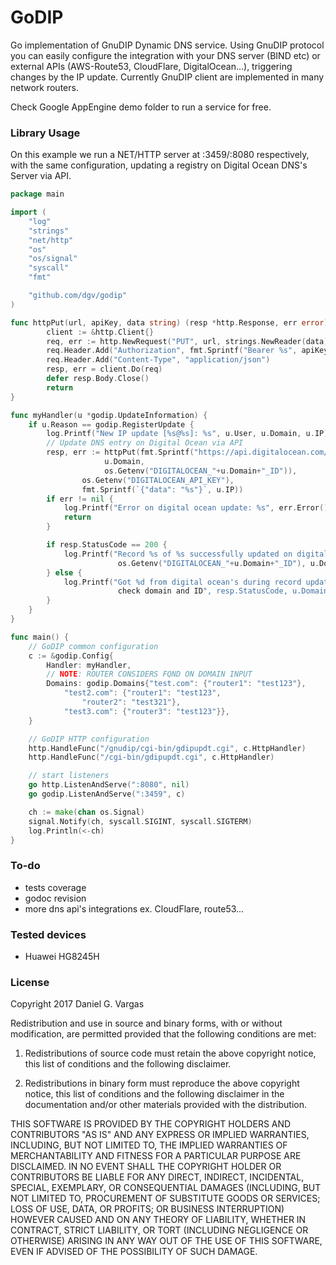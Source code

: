 GoDIP
=====

Go implementation of GnuDIP Dynamic DNS service. Using GnuDIP protocol you can easily configure the integration with your DNS server (BIND etc)
or external APIs (AWS-Route53, CloudFlare, DigitalOcean...), triggering changes by the IP update. Currently GnuDIP client are implemented in many network routers.

Check Google AppEngine demo folder to run a service for free.

### Library Usage 

On this example we run a NET/HTTP server at :3459/:8080 respectively, with the same configuration, updating a registry on Digital Ocean DNS's Server via API.

```go
package main

import (
	"log"
	"strings"
	"net/http"
	"os"
	"os/signal"
	"syscall"
	"fmt"

	"github.com/dgv/godip"
)

func httpPut(url, apiKey, data string) (resp *http.Response, err error) {
		client := &http.Client{}
		req, err := http.NewRequest("PUT", url, strings.NewReader(data))
		req.Header.Add("Authorization", fmt.Sprintf("Bearer %s", apiKey))
		req.Header.Add("Content-Type", "application/json")
		resp, err = client.Do(req)
		defer resp.Body.Close()
		return
}

func myHandler(u *godip.UpdateInformation) {
	if u.Reason == godip.RegisterUpdate {
		log.Printf("New IP update [%s@%s]: %s", u.User, u.Domain, u.IP)
		// Update DNS entry on Digital Ocean via API
		resp, err := httpPut(fmt.Sprintf("https://api.digitalocean.com/v2/domains/%s/records/%s", 
					 u.Domain, 
					 os.Getenv("DIGITALOCEAN_"+u.Domain+"_ID")),
				os.Getenv("DIGITALOCEAN_API_KEY"),
				fmt.Sprintf(`{"data": "%s"}`, u.IP))
		if err != nil {
			log.Printf("Error on digital ocean update: %s", err.Error())
			return
		}

		if resp.StatusCode == 200 {
			log.Printf("Record %s of %s successfully updated on digital ocean", 
						os.Getenv("DIGITALOCEAN_"+u.Domain+"_ID"), u.Domain)
		} else {
			log.Printf("Got %d from digital ocean's during record update of %s, 
						check domain and ID", resp.StatusCode, u.Domain)
		}
	}
}

func main() {
	// GoDIP common configuration
	c := &godip.Config{
		Handler: myHandler,
		// NOTE: ROUTER CONSIDERS FQND ON DOMAIN INPUT
		Domains: godip.Domains{"test.com": {"router1": "test123"},
			"test2.com": {"router1": "test123",
				"router2": "test321"},
			"test3.com": {"router3": "test123"}},
	}

	// GoDIP HTTP configuration
	http.HandleFunc("/gnudip/cgi-bin/gdipupdt.cgi", c.HttpHandler)
	http.HandleFunc("/cgi-bin/gdipupdt.cgi", c.HttpHandler)

	// start listeners
	go http.ListenAndServe(":8080", nil)
	go godip.ListenAndServe(":3459", c)

	ch := make(chan os.Signal)
	signal.Notify(ch, syscall.SIGINT, syscall.SIGTERM)
	log.Println(<-ch)
}

```
### To-do
- tests coverage
- godoc revision
- more dns api's integrations ex. CloudFlare, route53...

### Tested devices

- Huawei HG8245H

### License

Copyright 2017 Daniel G. Vargas

Redistribution and use in source and binary forms, with or without modification, are permitted provided that the following conditions are met:

1. Redistributions of source code must retain the above copyright notice, this list of conditions and the following disclaimer.

2. Redistributions in binary form must reproduce the above copyright notice, this list of conditions and the following disclaimer in the documentation and/or other materials provided with the distribution.

THIS SOFTWARE IS PROVIDED BY THE COPYRIGHT HOLDERS AND CONTRIBUTORS "AS IS" AND ANY EXPRESS OR IMPLIED WARRANTIES, INCLUDING, BUT NOT LIMITED TO, THE IMPLIED WARRANTIES OF MERCHANTABILITY AND FITNESS FOR A PARTICULAR PURPOSE ARE DISCLAIMED. IN NO EVENT SHALL THE COPYRIGHT HOLDER OR CONTRIBUTORS BE LIABLE FOR ANY DIRECT, INDIRECT, INCIDENTAL, SPECIAL, EXEMPLARY, OR CONSEQUENTIAL DAMAGES (INCLUDING, BUT NOT LIMITED TO, PROCUREMENT OF SUBSTITUTE GOODS OR SERVICES; LOSS OF USE, DATA, OR PROFITS; OR BUSINESS INTERRUPTION) HOWEVER CAUSED AND ON ANY THEORY OF LIABILITY, WHETHER IN CONTRACT, STRICT LIABILITY, OR TORT (INCLUDING NEGLIGENCE OR OTHERWISE) ARISING IN ANY WAY OUT OF THE USE OF THIS SOFTWARE, EVEN IF ADVISED OF THE POSSIBILITY OF SUCH DAMAGE.
